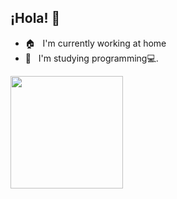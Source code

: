 ## ¡Hola! 👋
- 🏠 &nbsp; I'm currently working at home
- 🌱 &nbsp; I'm studying programming💻.

<a href="https://github.com/anuraghazra/convoychat">
  <img align="center" src="https://github-readme-stats.vercel.app/api/top-langs/?username=taku0622&layout=compact&theme=synthwave&count_private=true"  height="180"/>
</a>
